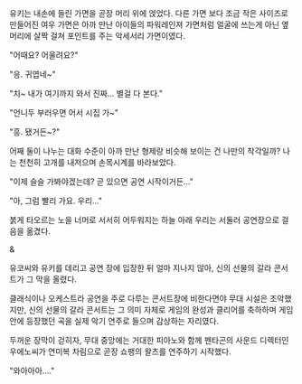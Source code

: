 유키는 내손에 들린 가면을 곧장 머리 위에 얹었다. 다른 가면 보다 조금 작은 사이즈로 만들어진 여우 가면은 아까 만난 아이들의 파워레인져 가면처럼 얼굴에 쓰는게 아닌 옆 머리에 살짝 걸쳐 포인트를 주는 악세서리 가면이였다. 

"어때요? 어울려요?" 

"응. 귀엽네~" 

"치~ 내가 여기까지 와서 진짜... 별걸 다 본다." 

"언니두 부러우면 어서 시집 가~" 

"흥. 됐거든~?" 

어째 둘이 나누는 대화 수준이 아까 만난 형제랑 비슷해 보이는 건 나만의 착각일까? 
나는 천천히 고개를 내저으며 손목시계를 바라보았다. 

"이제 슬슬 가봐야겠는데? 곧 있으면 공연 시작이거든..." 

"아, 그럼 빨리 가요. 우리..." 

붉게 타오르는 노을 너머로 서서히 어두워지는 하늘 아래 우리는 서둘러 공연장으로 걸음을 옮겼다. 

& 

유코씨와 유키를 데리고 공연 장에 입장한 뒤 얼마 지나지 않아, 신의 선물의 갈라 콘서트가 그 막을 올렸다. 

클래식이나 오케스트라 공연을 주로 다루는 콘서트장에 비한다면야 무대 시설은 조악했지만, 신의 선물의 갈라 콘서트는 그 의미 자체로 게임의 완성과 클리어를 축하하며 게임 안에 등장했던 곡을 실제 악기 연주로 들으며 감상하는 자리였다. 

두꺼운 장막이 걷히자, 무대 중앙에는 거대한 피아노와 함께 펜타곤의 사운드 디렉터인 우에노씨가 연미복 차림으로 곧장 쇼팽의 왈츠를 연주하기 시작했다. 

"와아아아...." 